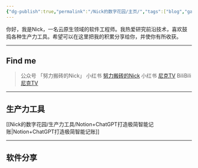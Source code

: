 ```yaml
---
{"dg-publish":true,"permalink":"/Nick的数字花园/主页/","tags":["blog","gardenEntry"]}
---
```


你好，我是Nick，一名云原生领域的软件工程师。我热爱研究前沿技术，喜欢鼓捣各种生产力工具。希望可以在这里把我的积累分享给你，并使你有所收获。

---
## Find me
> 公众号 「努力搬砖的Nick」
> 小红书 [努力搬砖的Nick](https://www.xiaohongshu.com/user/profile/615f7b360000000002027aea?xhsshare=CopyLink&appuid=615f7b360000000002027aea&apptime=1706338055)
> 小红书 [尼克TV](https://www.xiaohongshu.com/user/profile/64599a54000000000c033b80?xhsshare=CopyLink&appuid=64599a54000000000c033b80&apptime=1706338004)
> BiliBili [尼克TV](https://b23.tv/CXzAP1q)
---
## 生产力工具

[[Nick的数字花园/生产力工具/Notion+ChatGPT打造极简智能记账\|Notion+ChatGPT打造极简智能记账]]

---
## 软件分享
